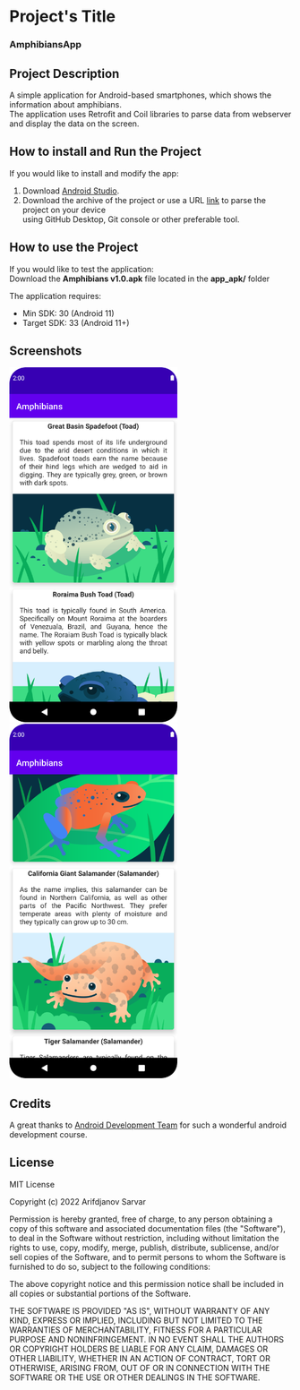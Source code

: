 

# Project's Title
### AmphibiansApp

## Project Description
A simple application for Android-based smartphones, which shows the information about amphibians.  
The application uses Retrofit and Coil libraries to parse data from webserver and display the data on the screen.  


## How to install and Run the Project
If you would like to install and modify the app:
1. Download [Android Studio](https://developer.android.com/studio).
2. Download the archive of the project or use a URL [link](https://github.com/OverLordN7/AmphibiansApp.git) to parse the project on your device  
   using GitHub Desktop, Git console or other preferable tool.

## How to use the Project
If you would like to test the application:  
Download the **Amphibians v1.0.apk** file located in the **app_apk/** folder

The application requires:
* Min SDK: 30 (Android 11)
* Target SDK: 33 (Android 11+)

## Screenshots
<img src=screenshots/Main1.png width = "300">   <img src=screenshots/Main2.png width = "300">



## Credits
A great thanks to [Android Development Team](https://developer.android.com/courses/android-basics-compose/course) for such a wonderful android development course.  


## License
MIT License

Copyright (c) 2022 Arifdjanov Sarvar

Permission is hereby granted, free of charge, to any person obtaining a copy
of this software and associated documentation files (the "Software"), to deal
in the Software without restriction, including without limitation the rights
to use, copy, modify, merge, publish, distribute, sublicense, and/or sell
copies of the Software, and to permit persons to whom the Software is
furnished to do so, subject to the following conditions:

The above copyright notice and this permission notice shall be included in all
copies or substantial portions of the Software.

THE SOFTWARE IS PROVIDED "AS IS", WITHOUT WARRANTY OF ANY KIND, EXPRESS OR
IMPLIED, INCLUDING BUT NOT LIMITED TO THE WARRANTIES OF MERCHANTABILITY,
FITNESS FOR A PARTICULAR PURPOSE AND NONINFRINGEMENT. IN NO EVENT SHALL THE
AUTHORS OR COPYRIGHT HOLDERS BE LIABLE FOR ANY CLAIM, DAMAGES OR OTHER
LIABILITY, WHETHER IN AN ACTION OF CONTRACT, TORT OR OTHERWISE, ARISING FROM,
OUT OF OR IN CONNECTION WITH THE SOFTWARE OR THE USE OR OTHER DEALINGS IN THE
SOFTWARE.
 
